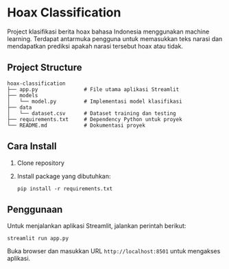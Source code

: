 # Hoax Classification

Project klasifikasi berita hoax bahasa Indonesia menggunakan machine learning. Terdapat antarmuka pengguna untuk memasukkan teks narasi dan mendapatkan prediksi apakah narasi tersebut hoax atau tidak.

## Project Structure

```
hoax-classification
├── app.py               # File utama aplikasi Streamlit
├── models
│   └── model.py         # Implementasi model klasifikasi
├── data
│   └── dataset.csv      # Dataset training dan testing
├── requirements.txt     # Dependency Python untuk proyek
└── README.md            # Dokumentasi proyek
```

## Cara Install

1. Clone repository

2. Install package yang dibutuhkan:
   ```
   pip install -r requirements.txt
   ```

## Penggunaan

Untuk menjalankan aplikasi Streamlit, jalankan perintah berikut:

```
streamlit run app.py
```

Buka browser dan masukkan URL `http://localhost:8501` untuk mengakses aplikasi.
